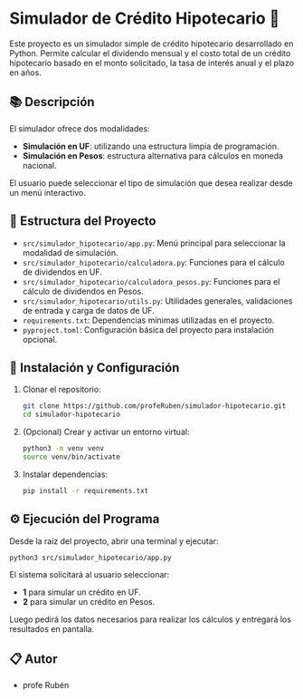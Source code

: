 # Simulador de Crédito Hipotecario 🏡

Este proyecto es un simulador simple de crédito hipotecario desarrollado en Python. Permite calcular el dividendo mensual y el costo total de un crédito hipotecario basado en el monto solicitado, la tasa de interés anual y el plazo en años.

## 📚 Descripción

El simulador ofrece dos modalidades:
- **Simulación en UF**: utilizando una estructura limpia de programación.
- **Simulación en Pesos**: estructura alternativa para cálculos en moneda nacional.

El usuario puede seleccionar el tipo de simulación que desea realizar desde un menú interactivo.

## 📂 Estructura del Proyecto

- `src/simulador_hipotecario/app.py`: Menú principal para seleccionar la modalidad de simulación.
- `src/simulador_hipotecario/calculadora.py`: Funciones para el cálculo de dividendos en UF.
- `src/simulador_hipotecario/calculadora_pesos.py`: Funciones para el cálculo de dividendos en Pesos.
- `src/simulador_hipotecario/utils.py`: Utilidades generales, validaciones de entrada y carga de datos de UF.
- `requirements.txt`: Dependencias mínimas utilizadas en el proyecto.
- `pyproject.toml`: Configuración básica del proyecto para instalación opcional.

## 🚀 Instalación y Configuración

1. Clonar el repositorio:

   ```bash
   git clone https://github.com/profeRuben/simulador-hipotecario.git
   cd simulador-hipotecario
   ```

2. (Opcional) Crear y activar un entorno virtual:

   ```bash
   python3 -m venv venv
   source venv/bin/activate
   ```

3. Instalar dependencias:

   ```bash
   pip install -r requirements.txt
   ```

## ⚙️ Ejecución del Programa

Desde la raíz del proyecto, abrir una terminal y ejecutar:

```bash
python3 src/simulador_hipotecario/app.py
```

El sistema solicitará al usuario seleccionar:
- **1** para simular un crédito en UF.
- **2** para simular un crédito en Pesos.

Luego pedirá los datos necesarios para realizar los cálculos y entregará los resultados en pantalla.

## 📋 Autor

- profe Rubén
